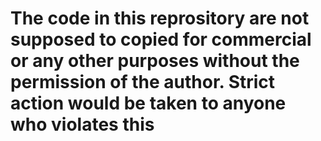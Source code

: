 # The code in this reprository are not supposed to copied for commercial or any other purposes without the permission of the author. Strict action would be taken to anyone who violates this